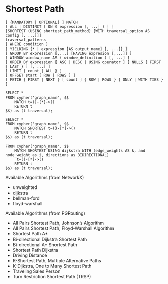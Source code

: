 # Shortest Path

```plsql
[ {MANDATORY | OPTIONAL} ] MATCH 
[ ALL | DISTINCT [ ON ( expression [, ...] ) ] ]
[SHORTEST (USING shortest_path_method) [WITH traversal_option AS config [, ...]]]
traversal_patterns
[ WHERE condition ]
[ YIELDING {* | expression [AS output_name] [, ...]} ]
[ GROUP BY expression [,...] [HAVING expresion [,...]] ]
[ WINDOW window_name AS ( window_definition ) [, ...] ]
[ ORDER BY expression [ ASC | DESC | USING operator ] [ NULLS { FIRST | LAST } ] [, ...] ]
[ LIMIT { count | ALL } ]
[ OFFSET start [ ROW | ROWS ] ]
[ FETCH { FIRST | NEXT } [ count ] { ROW | ROWS } { ONLY | WITH TIES } ]
```

```plsql
SELECT *
FROM cypher('graph_name', $$
    MATCH t=()-[*]->()
    RETURN t
$$) as (t traversal);
```



```plsql
SELECT *
FROM cypher('graph_name', $$
    MATCH SHORTEST t=()-[*]->()
    RETURN t
$$) as (t traversal);
```

```
FROM cypher('graph_name', $$
    MATCH SHORTEST USING dijkstra WITH (edge_weights AS k, and node_weight as i, directions as BIDIRECTIONAL)
     t=()-[*]->()
    RETURN t
$$) as (t traversal);
```

Available Algorithms (from NetworkX)

* unweighted
* dijkstra
* bellman-ford
* floyd-warshall

Available Algorithms (from PGRouting)

* All Pairs Shortest Path, Johnson’s Algorithm
* All Pairs Shortest Path, Floyd-Warshall Algorithm
* Shortest Path A\*
* Bi-directional Dijkstra Shortest Path
* Bi-directional A\* Shortest Path
* Shortest Path Dijkstra
* Driving Distance
* K-Shortest Path, Multiple Alternative Paths
* K-Dijkstra, One to Many Shortest Path
* Traveling Sales Person
* Turn Restriction Shortest Path (TRSP)



